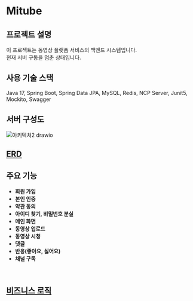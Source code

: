 # Mitube

## 프로젝트 설명
이 프로젝트는 동영상 플랫폼 서비스의 백엔드 시스템입니다.<br/> 현재 서버 구동을 멈춘 상태입니다.<br/>

## 사용 기술 스택
Java 17, Spring Boot, Spring Data JPA, MySQL, Redis, NCP Server, Junit5, Mockito, Swagger
<br/>

## 서버 구성도
![아키텍처2 drawio](https://github.com/user-attachments/assets/608d6302-02a1-4992-b5e7-14dc421d4486)
<br/>

## [ERD](https://github.com/f-lab-edu/mitube/wiki/ERD)

## 주요 기능

- **회원 가입**
- **본인 인증**
- **약관 동의**
- **아이디 찾기, 비밀번호 분실**
- **메인 화면**
- **동영상 업로드**
- **동영상 시청**
- **댓글**
- **반응(좋아요, 싫어요)**
- **채널 구독**
<br/>

## [비즈니스 로직](https://github.com/f-lab-edu/mitube/wiki/%EB%B9%84%EC%A6%88%EB%8B%88%EC%8A%A4-%EB%A1%9C%EC%A7%81)
